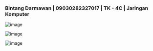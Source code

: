 ### Bintang Darmawan | 09030282327017 | TK - 4C | Jaringan Komputer

![image](https://github.com/user-attachments/assets/2a7f6837-03c2-49ca-98ea-528c9f55addb)


![image](https://github.com/user-attachments/assets/906adb9d-4cf3-468e-82fe-5e9c12edc766)


![image](https://github.com/user-attachments/assets/adc15b2d-ae3a-4bb7-993f-d688c67ad135)
